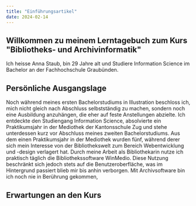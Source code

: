 ```yaml
---
title: "Einführungsartikel"
date: 2024-02-14
---
```


## Willkommen zu meinem Lerntagebuch zum Kurs "Bibliotheks- und Archivinformatik"
Ich heisse Anna Staub, bin 29 Jahre alt und Studiere Information Science im Bachelor an der Fachhochschule Graubünden. 

## Persönliche Ausgangslage
Noch während meines ersten Bachelorstudiums in Illustration beschloss ich, mich nicht gleich nach Abschluss selbstständig zu machen, sondern noch eine Ausbildung anzuhängen, die eher auf feste Anstellungen abzielte. Ich entdeckte den Studiengang Information Science, absolvierte ein Praktikumsjahr in der Mediothek der Kantonsschule Zug und stehe unterdessen kurz vor Abschluss meines zweiten Bachelorstudiums. Aus dem einen Praktikumsjahr in der Mediothek wurden fünf, während derer sich mein Interesse von der Bibliothekswelt zum Bereich Webentwicklung und -design verlagert hat.
Durch meine Arbeit als Bibliothekarin nutze ich praktisch täglich die Bibliothekssoftware WinMedio. Diese Nutzung beschränkt sich jedoch stets auf die Benutzeroberfläche, was im Hintergrund passiert blieb mir bis anhin verborgen. Mit Archivsoftware bin ich noch nie in Berührung gekommen,

## Erwartungen an den Kurs
